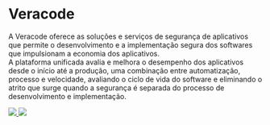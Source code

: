# Veracode
A Veracode oferece as soluções e serviços de segurança de aplicativos que permite o desenvolvimento e a implementação segura dos softwares que impulsionam a economia dos aplicativos.</br>
A plataforma unificada avalia e melhora o desempenho dos aplicativos desde o início até a produção, uma combinação entre automatização, processo e velocidade, avaliando o ciclo de vida do software e eliminando o atrito que surge quando a segurança é separada do processo de desenvolvimento e implementação.</br>

<p align="left">
  <a href="https://www.instagram.com/veracode/" alt="Instagram">
    <img src="https://img.shields.io/badge/Instagram-E4405F?style=for-the-badge&logo=instagram&logoColor=white&link=https://www.instagram.com/veracode/"/>
  </a>
  <a href="https://www.linkedin.com/company/veracode/" alt="Linkedin">
    <img src="https://img.shields.io/badge/LinkedIn-0077B5?style=for-the-badge&logo=linkedin&logoColor=white&link=https://www.linkedin.com/company/veracode/"/>
  </a>
</p>